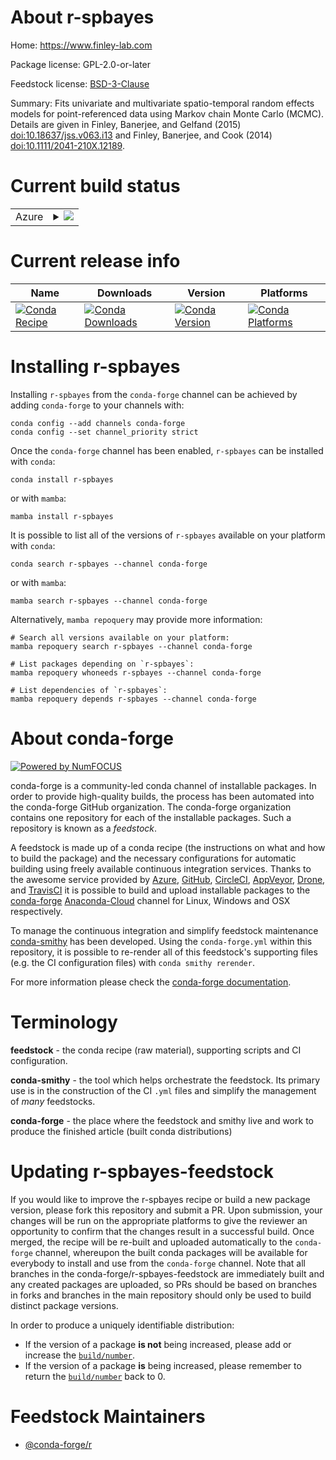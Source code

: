 About r-spbayes
===============

Home: https://www.finley-lab.com

Package license: GPL-2.0-or-later

Feedstock license: [BSD-3-Clause](https://github.com/conda-forge/r-spbayes-feedstock/blob/main/LICENSE.txt)

Summary: Fits univariate and multivariate spatio-temporal random effects models for point-referenced data using Markov chain Monte Carlo (MCMC). Details are given in Finley, Banerjee, and Gelfand (2015) <doi:10.18637/jss.v063.i13> and Finley, Banerjee, and Cook (2014) <doi:10.1111/2041-210X.12189>.

Current build status
====================


<table>
    
  <tr>
    <td>Azure</td>
    <td>
      <details>
        <summary>
          <a href="https://dev.azure.com/conda-forge/feedstock-builds/_build/latest?definitionId=12966&branchName=main">
            <img src="https://dev.azure.com/conda-forge/feedstock-builds/_apis/build/status/r-spbayes-feedstock?branchName=main">
          </a>
        </summary>
        <table>
          <thead><tr><th>Variant</th><th>Status</th></tr></thead>
          <tbody><tr>
              <td>linux_64_r_base4.1</td>
              <td>
                <a href="https://dev.azure.com/conda-forge/feedstock-builds/_build/latest?definitionId=12966&branchName=main">
                  <img src="https://dev.azure.com/conda-forge/feedstock-builds/_apis/build/status/r-spbayes-feedstock?branchName=main&jobName=linux&configuration=linux_64_r_base4.1" alt="variant">
                </a>
              </td>
            </tr><tr>
              <td>linux_64_r_base4.2</td>
              <td>
                <a href="https://dev.azure.com/conda-forge/feedstock-builds/_build/latest?definitionId=12966&branchName=main">
                  <img src="https://dev.azure.com/conda-forge/feedstock-builds/_apis/build/status/r-spbayes-feedstock?branchName=main&jobName=linux&configuration=linux_64_r_base4.2" alt="variant">
                </a>
              </td>
            </tr><tr>
              <td>osx_64_r_base4.1</td>
              <td>
                <a href="https://dev.azure.com/conda-forge/feedstock-builds/_build/latest?definitionId=12966&branchName=main">
                  <img src="https://dev.azure.com/conda-forge/feedstock-builds/_apis/build/status/r-spbayes-feedstock?branchName=main&jobName=osx&configuration=osx_64_r_base4.1" alt="variant">
                </a>
              </td>
            </tr><tr>
              <td>osx_64_r_base4.2</td>
              <td>
                <a href="https://dev.azure.com/conda-forge/feedstock-builds/_build/latest?definitionId=12966&branchName=main">
                  <img src="https://dev.azure.com/conda-forge/feedstock-builds/_apis/build/status/r-spbayes-feedstock?branchName=main&jobName=osx&configuration=osx_64_r_base4.2" alt="variant">
                </a>
              </td>
            </tr><tr>
              <td>win_64</td>
              <td>
                <a href="https://dev.azure.com/conda-forge/feedstock-builds/_build/latest?definitionId=12966&branchName=main">
                  <img src="https://dev.azure.com/conda-forge/feedstock-builds/_apis/build/status/r-spbayes-feedstock?branchName=main&jobName=win&configuration=win_64_" alt="variant">
                </a>
              </td>
            </tr>
          </tbody>
        </table>
      </details>
    </td>
  </tr>
</table>

Current release info
====================

| Name | Downloads | Version | Platforms |
| --- | --- | --- | --- |
| [![Conda Recipe](https://img.shields.io/badge/recipe-r--spbayes-green.svg)](https://anaconda.org/conda-forge/r-spbayes) | [![Conda Downloads](https://img.shields.io/conda/dn/conda-forge/r-spbayes.svg)](https://anaconda.org/conda-forge/r-spbayes) | [![Conda Version](https://img.shields.io/conda/vn/conda-forge/r-spbayes.svg)](https://anaconda.org/conda-forge/r-spbayes) | [![Conda Platforms](https://img.shields.io/conda/pn/conda-forge/r-spbayes.svg)](https://anaconda.org/conda-forge/r-spbayes) |

Installing r-spbayes
====================

Installing `r-spbayes` from the `conda-forge` channel can be achieved by adding `conda-forge` to your channels with:

```
conda config --add channels conda-forge
conda config --set channel_priority strict
```

Once the `conda-forge` channel has been enabled, `r-spbayes` can be installed with `conda`:

```
conda install r-spbayes
```

or with `mamba`:

```
mamba install r-spbayes
```

It is possible to list all of the versions of `r-spbayes` available on your platform with `conda`:

```
conda search r-spbayes --channel conda-forge
```

or with `mamba`:

```
mamba search r-spbayes --channel conda-forge
```

Alternatively, `mamba repoquery` may provide more information:

```
# Search all versions available on your platform:
mamba repoquery search r-spbayes --channel conda-forge

# List packages depending on `r-spbayes`:
mamba repoquery whoneeds r-spbayes --channel conda-forge

# List dependencies of `r-spbayes`:
mamba repoquery depends r-spbayes --channel conda-forge
```


About conda-forge
=================

[![Powered by
NumFOCUS](https://img.shields.io/badge/powered%20by-NumFOCUS-orange.svg?style=flat&colorA=E1523D&colorB=007D8A)](https://numfocus.org)

conda-forge is a community-led conda channel of installable packages.
In order to provide high-quality builds, the process has been automated into the
conda-forge GitHub organization. The conda-forge organization contains one repository
for each of the installable packages. Such a repository is known as a *feedstock*.

A feedstock is made up of a conda recipe (the instructions on what and how to build
the package) and the necessary configurations for automatic building using freely
available continuous integration services. Thanks to the awesome service provided by
[Azure](https://azure.microsoft.com/en-us/services/devops/), [GitHub](https://github.com/),
[CircleCI](https://circleci.com/), [AppVeyor](https://www.appveyor.com/),
[Drone](https://cloud.drone.io/welcome), and [TravisCI](https://travis-ci.com/)
it is possible to build and upload installable packages to the
[conda-forge](https://anaconda.org/conda-forge) [Anaconda-Cloud](https://anaconda.org/)
channel for Linux, Windows and OSX respectively.

To manage the continuous integration and simplify feedstock maintenance
[conda-smithy](https://github.com/conda-forge/conda-smithy) has been developed.
Using the ``conda-forge.yml`` within this repository, it is possible to re-render all of
this feedstock's supporting files (e.g. the CI configuration files) with ``conda smithy rerender``.

For more information please check the [conda-forge documentation](https://conda-forge.org/docs/).

Terminology
===========

**feedstock** - the conda recipe (raw material), supporting scripts and CI configuration.

**conda-smithy** - the tool which helps orchestrate the feedstock.
                   Its primary use is in the construction of the CI ``.yml`` files
                   and simplify the management of *many* feedstocks.

**conda-forge** - the place where the feedstock and smithy live and work to
                  produce the finished article (built conda distributions)


Updating r-spbayes-feedstock
============================

If you would like to improve the r-spbayes recipe or build a new
package version, please fork this repository and submit a PR. Upon submission,
your changes will be run on the appropriate platforms to give the reviewer an
opportunity to confirm that the changes result in a successful build. Once
merged, the recipe will be re-built and uploaded automatically to the
`conda-forge` channel, whereupon the built conda packages will be available for
everybody to install and use from the `conda-forge` channel.
Note that all branches in the conda-forge/r-spbayes-feedstock are
immediately built and any created packages are uploaded, so PRs should be based
on branches in forks and branches in the main repository should only be used to
build distinct package versions.

In order to produce a uniquely identifiable distribution:
 * If the version of a package **is not** being increased, please add or increase
   the [``build/number``](https://docs.conda.io/projects/conda-build/en/latest/resources/define-metadata.html#build-number-and-string).
 * If the version of a package **is** being increased, please remember to return
   the [``build/number``](https://docs.conda.io/projects/conda-build/en/latest/resources/define-metadata.html#build-number-and-string)
   back to 0.

Feedstock Maintainers
=====================

* [@conda-forge/r](https://github.com/conda-forge/r/)

